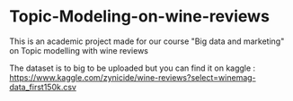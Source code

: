 # Topic-Modeling-on-wine-reviews

This is an academic project made for our course "Big data and marketing" on Topic modelling with wine reviews

The dataset is to big to be uploaded but you can find it on kaggle : https://www.kaggle.com/zynicide/wine-reviews?select=winemag-data_first150k.csv
